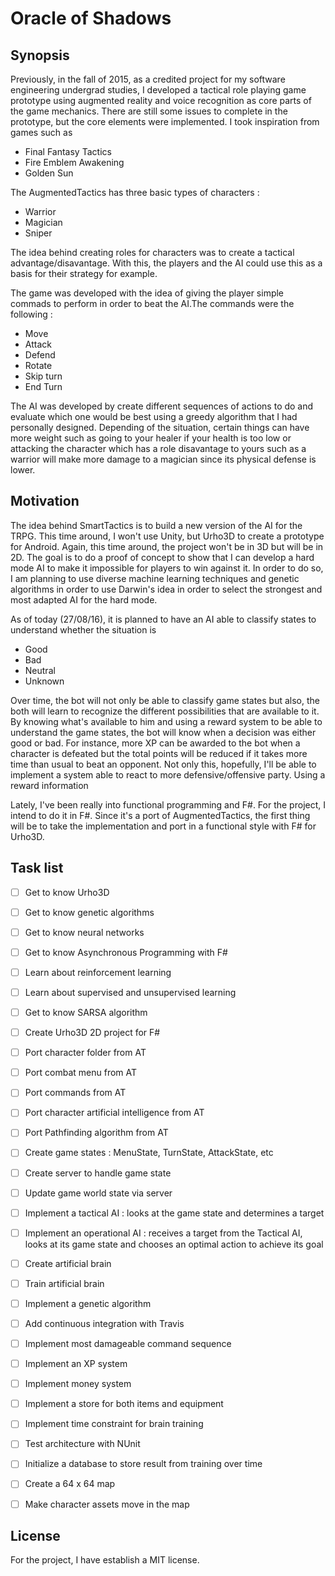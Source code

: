 # Oracle of Shadows

## Synopsis

Previously, in the fall of 2015, as a credited project for my software engineering undergrad studies, I developed a tactical role playing game prototype using augmented reality and voice recognition as core parts of the game mechanics. There are still some issues to complete in the prototype, but the core elements were implemented. I took inspiration from games such as 
- Final Fantasy Tactics
- Fire Emblem Awakening 
- Golden Sun

The AugmentedTactics has three basic types of characters : 
- Warrior
- Magician
- Sniper 

The idea behind creating roles for characters was to create a tactical advantage/disavantage. With this, the players and the AI could use this as a basis for their strategy for example.

The game was developed with the idea of giving the player simple commads to perform in order to beat the AI.The commands were the following : 
- Move
- Attack
- Defend 
- Rotate 
- Skip turn 
- End Turn

The AI was developed by create different sequences of actions to do and evaluate which one would be best using a greedy algorithm that I had personally designed. Depending of the situation, certain things can have more weight such as going to your healer if your health is too low or attacking the character which has a role disavantage to yours such as a warrior will make more damage to a magician since its physical defense is lower.

## Motivation

The idea behind SmartTactics is to build a new version of the AI for the TRPG. This time around, I won't use Unity, but Urho3D to create a prototype for Android. Again, this time around, the project won't be in 3D but will be in 2D. The goal is to do a proof of concept to show that I can develop a hard mode AI to make it impossible for players to win against it. In order to do so, I am planning to use diverse machine learning techniques and genetic algorithms in order to use Darwin's idea in order to select the strongest and most adapted AI for the hard mode.

As of today (27/08/16), it is planned to have an AI able to classify states to understand whether the situation is 
- Good
- Bad 
- Neutral 
- Unknown

Over time, the bot will not only be able to classify game states but also, the both will learn to recognize the different possibilities that are available to it. By knowing what's available to him and using a reward system to be able to understand the game states, the bot will know when a decision was either good or bad. For instance, more XP can be awarded to the bot when a character is defeated but the total points will be reduced if it takes more time than usual to beat an opponent. Not only this, hopefully, I'll be able to implement a system able to react to more defensive/offensive party. Using a reward information

Lately, I've been really into functional programming and F#. For the project, I intend to do it in F#. Since it's a port of AugmentedTactics, the first thing will be to take the implementation and port in a functional style with F# for Urho3D.

## Task list
- [ ] Get to know Urho3D
- [ ] Get to know genetic algorithms
- [ ] Get to know neural networks
- [ ] Get to know Asynchronous Programming with F#
- [ ] Learn about reinforcement learning 
- [ ] Learn about supervised and unsupervised learning
- [ ] Get to know SARSA algorithm
- [ ] Create Urho3D 2D project for F#
- [ ] Port character folder from AT
- [ ] Port combat menu from AT
- [ ] Port commands from AT
- [ ] Port character artificial intelligence from AT
- [ ] Port Pathfinding algorithm from AT
- [ ] Create game states : MenuState, TurnState, AttackState, etc
- [ ] Create server to handle game state
- [ ] Update game world state via server
- [ ] Implement a tactical AI :  looks at the game state and determines a target
- [ ] Implement an operational AI :  receives a target from the Tactical AI, looks at its game state and chooses an optimal action to achieve its goal
- [ ] Create artificial brain 
- [ ] Train artificial brain
- [ ] Implement a genetic algorithm 
- [ ] Add continuous integration with Travis
- [ ] Implement most damageable command sequence 
- [ ] Implement an XP system 
- [ ] Implement money system 
- [ ] Implement a store for both items and equipment
- [ ] Implement time constraint for brain training 
- [ ] Test architecture with NUnit
- [ ] Initialize a database to store result from training over time
- [ ] Create a 64 x 64 map
- [ ] Make character assets move in the map 


## License 

For the project, I have establish a MIT license.
